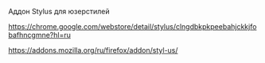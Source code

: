 Аддон Stylus для юзерстилей

https://chrome.google.com/webstore/detail/stylus/clngdbkpkpeebahjckkjfobafhncgmne?hl=ru

https://addons.mozilla.org/ru/firefox/addon/styl-us/
